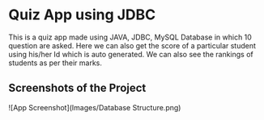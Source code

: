 # Quiz App using JDBC

This is a quiz app made using JAVA, JDBC, MySQL Database in which 10 question are asked.
Here we can also get the score of a particular student using his/her Id which is auto generated.
We can also see the rankings of students as per their marks.

## Screenshots of the Project

![App Screenshot](Images/Database Structure.png)

